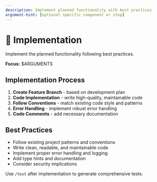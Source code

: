 ```yaml
---
description: Implement planned functionality with best practices
argument-hint: [optional specific component or step]
---
```


# 🔨 Implementation

Implement the planned functionality following best practices.

**Focus:** $ARGUMENTS

## Implementation Process

1. **Create Feature Branch** - based on development plan
2. **Code Implementation** - write high-quality, maintainable code
3. **Follow Conventions** - match existing code style and patterns
4. **Error Handling** - implement robust error handling
5. **Code Comments** - add necessary documentation

## Best Practices

- Follow existing project patterns and conventions
- Write clean, readable, and maintainable code
- Implement proper error handling and logging
- Add type hints and documentation
- Consider security implications

Use `/test` after implementation to generate comprehensive tests.
